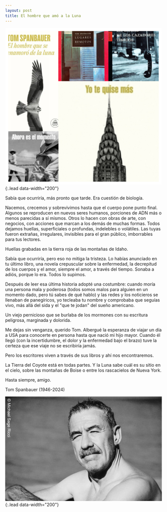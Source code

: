 ```yaml
---
layout: post
title: El hombre que amó a la Luna
---
```


![Novelas de Tom Spanbauer](/assets/img/Collage_novelas_Spanbauer.jpg){:.lead data-width="200"}

Sabía que ocurriría, más pronto que tarde. Era cuestión de biología.

Nacemos, crecemos y sobrevivimos hasta que el cuerpo pone punto final. Algunos se reproducen en nuevos seres humanos, porciones de ADN más o menos parecidas a sí mismos. Otros lo hacen con obras de arte, con negocios, con acciones que marcan a los demás de muchas formas. Todos dejamos huellas, superficiales o profundas, indelebles o volátiles. Las tuyas fueron extrañas, irregulares, invisibles para el gran público, imborrables para tus lectores. 

Huellas grabadas en la tierra roja de las montañas de Idaho.

Sabía que ocurriría, pero eso no mitiga la tristeza. Lo habías anunciado en tu último libro, una novela crepuscular sobre la enfermedad, la decrepitud de los cuerpos y el amor, siempre el amor, a través del tiempo. Sonaba a adiós, porque lo era. Todos lo supimos.

Después de leer esa última historia adopté una costumbre: cuando moría una persona mala y poderosa (todos somos malos para alguien en un momento dado, pero tú sabes de qué hablo) y las redes y los noticieros se llenaban de panegíricos, yo tecleaba tu nombre y comprobaba que seguías vivo, más allá del sida y el "que te jodan" del sueño americano. 

Un viejo pernicioso que se burlaba de los mormones con su escritura peligrosa, marginada y dolorida.

Me dejas sin venganza, querido Tom. Albergué la esperanza de viajar un día a USA para conocerte en persona hasta que nació mi hijo mayor. Cuando él llegó (con la incertidumbre, el dolor y la enfermedad bajo el brazo) tuve la certeza que ese viaje no se escribiría jamás. 

Pero los escritores viven a través de sus libros y ahí nos encontraremos. 

La Tierra del Coyote está en todas partes. Y la Luna sabe cuál es su sitio en el cielo, sobre las montañas de Boise o entre los rascacielos de Nueva York. 

Hasta siempre, amigo.

Tom Spanbauer (1946-2024)
 
![Tom Spanbauer](/assets/img/Tom_Spanbauer.jpg){:.lead data-width="200"}